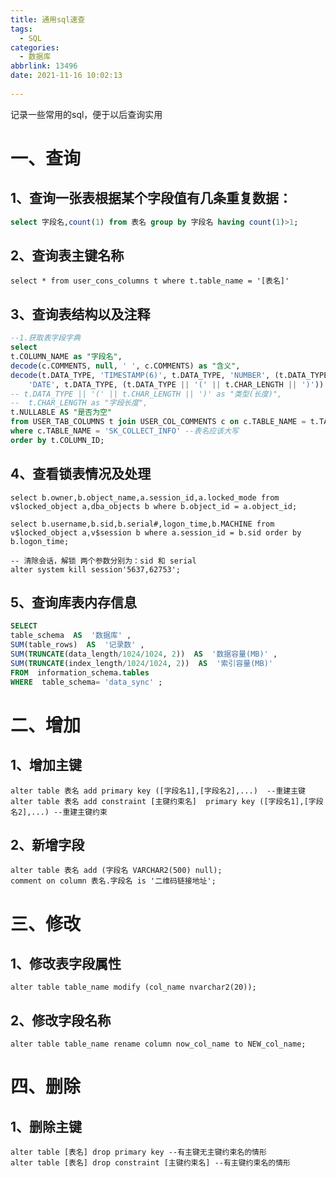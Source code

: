 ```yaml
---
title: 通用sql速查
tags:
  - SQL
categories:
  - 数据库
abbrlink: 13496
date: 2021-11-16 10:02:13
 
---
```


记录一些常用的sql，便于以后查询实用

<!--more-->



# 一、查询

## 1、查询一张表根据某个字段值有几条重复数据：

```sql
select 字段名,count(1) from 表名 group by 字段名 having count(1)>1;
```

## 2、查询表主键名称

```
select * from user_cons_columns t where t.table_name = '[表名]'
```

## 3、查询表结构以及注释

```sql
--1.获取表字段字典
select
t.COLUMN_NAME as "字段名",
decode(c.COMMENTS, null, ' ', c.COMMENTS) as "含义",
decode(t.DATA_TYPE, 'TIMESTAMP(6)', t.DATA_TYPE, 'NUMBER', (t.DATA_TYPE || '(' || t.DATA_PRECISION || ')'),
    'DATE', t.DATA_TYPE, (t.DATA_TYPE || '(' || t.CHAR_LENGTH || ')')) as "长度",
-- t.DATA_TYPE || '(' || t.CHAR_LENGTH || ')' as "类型(长度)",
--  t.CHAR_LENGTH as "字段长度",
t.NULLABLE AS "是否为空"
from USER_TAB_COLUMNS t join USER_COL_COMMENTS c on c.TABLE_NAME = t.TABLE_NAME and t.COLUMN_NAME = c.COLUMN_NAME
where c.TABLE_NAME = 'SK_COLLECT_INFO' --表名应该大写  
order by t.COLUMN_ID;
```

## 4、查看锁表情况及处理

```
select b.owner,b.object_name,a.session_id,a.locked_mode from v$locked_object a,dba_objects b where b.object_id = a.object_id;

select b.username,b.sid,b.serial#,logon_time,b.MACHINE from v$locked_object a,v$session b where a.session_id = b.sid order by b.logon_time;

-- 清除会话，解锁 两个参数分别为：sid 和 serial
alter system kill session'5637,62753';
```

## 5、查询库表内存信息

```sql
SELECT
table_schema  AS  '数据库' ,
SUM(table_rows)  AS  '记录数' ,
SUM(TRUNCATE(data_length/1024/1024, 2))  AS  '数据容量(MB)' ,
SUM(TRUNCATE(index_length/1024/1024, 2))  AS  '索引容量(MB)'
FROM  information_schema.tables
WHERE  table_schema= 'data_sync' ;
```



# 二、增加

## 1、增加主键

```
alter table 表名 add primary key ([字段名1],[字段名2],...)  --重建主键
alter table 表名 add constraint [主键约束名]  primary key ([字段名1],[字段名2],...) --重建主键约束
```

## 2、新增字段

```
alter table 表名 add (字段名 VARCHAR2(500) null);
comment on column 表名.字段名 is '二维码链接地址';
```



# 三、修改

## 1、修改表字段属性

```
alter table table_name modify (col_name nvarchar2(20));
```

## 2、修改字段名称

```
alter table table_name rename column now_col_name to NEW_col_name;
```



# 四、删除

## 1、删除主键

```
alter table [表名] drop primary key --有主键无主键约束名的情形
alter table [表名] drop constraint [主键约束名] --有主键约束名的情形
```

